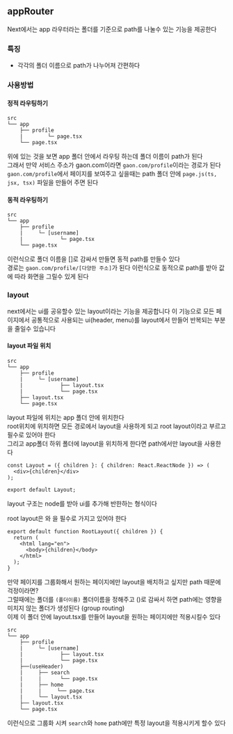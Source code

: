 ## appRouter

Next에서는 app 라우터라는 폴더를 기준으로 path를 나눌수 있는 기능을 제공한다

### 특징

- 각각의 폴더 이름으로 path가 나누어져 간편하다

### 사용방법

#### 정적 라우팅하기

```
src
└── app
    ├── profile
    |        └─ page.tsx
    └── page.tsx
```

위에 있는 것을 보면 app 폴더 안에서 라우팅 하는데 폴더 이름이 path가 된다
<br>
그래서 만약 서비스 주소가 gaon.com이라면 `gaon.com/profile`이라는 경로가 된다
<br>
`gaon.com/profile`에서 페이지를 보여주고 싶을때는 path 폴더 안에 `page.js(ts, jsx, tsx)` 파일을 만들어 주면 된다

#### 동적 라우팅하기

```
src
└── app
    ├── profile
    |     └─ [username]
    |            └─ page.tsx
    └── page.tsx
```

이런식으로 폴더 이름을 []로 감싸서 만들면 동적 path를 만들수 있다
<br>
경로는 `gaon.com/profile/[다양한 주소]`가 된다 이런식으로 동적으로 path를 받아 값에 따라 화면을 그릴수 있게 된다

### layout

next에서는 ui를 공유할수 있는 layout이라는 기능을 제공합니다 이 기능으로 모든 페이지에서 공통적으로 사용되는 ui(header, menu)를 layout에서 만들어 반복되는 부분을 줄일수 있습니다

#### layout 파일 위치

```
src
└── app
    ├── profile
    |     └─ [username]
    |            ├── layout.tsx
    |            └── page.tsx
    ├── layout.tsx
    └── page.tsx
```

layout 파일에 위치는 app 폴더 안에 위치한다
<br>
root위치에 위치하면 모든 경로에서 layout을 사용하게 되고 root layout이라고 부르고 필수로 있어야 한다
<br>
그리고 app폴더 하위 폴더에 layout을 위치하게 한다면 path에서만 layout을 사용한다

```tsx
const Layout = ({ children }: { children: React.ReactNode }) => (
  <div>{children}</div>
);

export default Layout;
```

layout 구조는 node를 받아 ui를 추가해 반한하는 형식이다

root layout은 <html>와 <body>을 필수로 가지고 있어야 한다

```tsx
export default function RootLayout({ children }) {
  return (
    <html lang="en">
      <body>{children}</body>
    </html>
  );
}
```

만약 페이지를 그룹화해서 원하는 페이지에만 layout을 배치하고 싶지만 path 때문에 걱정이라면?
<br>
그럴때에는 폴더를 `(폴더이름)` 폴더이름을 정해주고 ()로 감싸서 하면 path에는 영향을 미치지 않는 폴더가 생성된다 (group routing)
<br>
이제 이 폴더 안에 layout.tsx를 만들어 layout을 원하는 페이지에만 적용시킬수 있다

```
src
└── app
    ├── profile
    |     └─ [username]
    |            ├── layout.tsx
    |            └── page.tsx
    ├──(useHeader)
    |     ├── search
    |     |      └── page.tsx
    |     ├── home
    |     |     └── page.tsx
    |     └── layout.tsx
    ├── layout.tsx
    └── page.tsx
```

이런식으로 그룹화 시켜 `search`와 `home` path에만 특정 layout을 적용시키게 할수 있다
